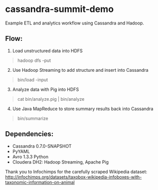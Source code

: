 cassandra-summit-demo
====

Example ETL and analytics workflow using Cassandra and Hadoop.

Flow:
----

1. Load unstructured data into HDFS
> hadoop dfs -put <local> <data>

2. Use Hadoop Streaming to add structure and insert into Cassandra
> bin/load -input <in>

3. Analyze data with Pig into HDFS
> cat bin/analyze.pig | bin/analyze

4. Use Java MapReduce to store summary results back into Cassandra
> bin/summarize

Dependencies:
----

* Cassandra 0.7.0-SNAPSHOT
* PyYAML
* Avro 1.3.3 Python
* Cloudera DH2: Hadoop Streaming, Apache Pig

Thank you to Infochimps for the carefully scraped Wikipedia dataset:
http://infochimps.org/datasets/taxobox-wikipedia-infoboxes-with-taxonomic-information-on-animal

